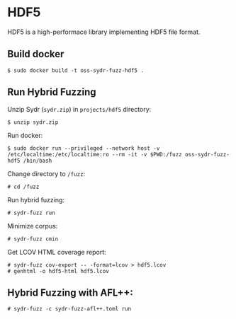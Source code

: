 # HDF5

HDF5 is a high-performace library implementing HDF5 file format.

## Build docker

    $ sudo docker build -t oss-sydr-fuzz-hdf5 .

## Run Hybrid Fuzzing

Unzip Sydr (`sydr.zip`) in `projects/hdf5` directory:

    $ unzip sydr.zip

Run docker:

    $ sudo docker run --privileged --network host -v /etc/localtime:/etc/localtime:ro --rm -it -v $PWD:/fuzz oss-sydr-fuzz-hdf5 /bin/bash

Change directory to `/fuzz`:

    # cd /fuzz

Run hybrid fuzzing:

    # sydr-fuzz run

Minimize corpus:

    # sydr-fuzz cmin

Get LCOV HTML coverage report:

    # sydr-fuzz cov-export -- -format=lcov > hdf5.lcov
    # genhtml -o hdf5-html hdf5.lcov

## Hybrid Fuzzing with AFL++:

    # sydr-fuzz -c sydr-fuzz-afl++.toml run
